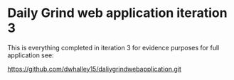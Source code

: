 # Daily Grind web application iteration 3

This is everything completed in iteration 3 for evidence purposes for full application see:

https://github.com/dwhalley15/daliygrindwebapplication.git
